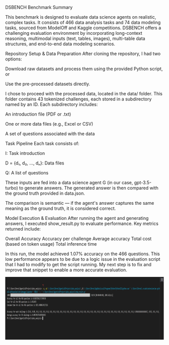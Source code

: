 DSBENCH Benchmark Summary

This benchmark is designed to evaluate data science agents on realistic, complex tasks. It consists of 466 data analysis tasks and 74 data modeling tasks, sourced from ModelOff and Kaggle competitions. DSBENCH offers a challenging evaluation environment by incorporating long-context reasoning, multimodal inputs (text, tables, images), multi-table data structures, and end-to-end data modeling scenarios.

Repository Setup & Data Preparation
After cloning the repository, I had two options:

Download raw datasets and process them using the provided Python script, or

Use the pre-processed datasets directly.

I chose to proceed with the processed data, located in the data/ folder. This folder contains 43 tokenized challenges, each stored in a subdirectory named by an ID. Each subdirectory includes:

An introduction file (PDF or .txt)

One or more data files (e.g., Excel or CSV)

A set of questions associated with the data

Task Pipeline
Each task consists of:

I: Task introduction

D = {d₁, d₂, ..., dₙ}: Data files

Q: A list of questions

These inputs are fed into a data science agent G (in our case, gpt-3.5-turbo) to generate answers. The generated answer is then compared with the ground truth provided in data.json.

The comparison is semantic — if the agent's answer captures the same meaning as the ground truth, it is considered correct.

Model Execution & Evaluation
After running the agent and generating answers, I executed show_result.py to evaluate performance. Key metrics returned include:

Overall Accuracy
Accuracy per challenge
Average accuracy
Total cost (based on token usage)
Total inference time

In this run, the model achieved 1.07% accuracy on the 466 questions. This low performance appears to be due to a logic issue in the evaluation script that I had to modify to get the script running. My next step is to fix and improve that snippet to enable a more accurate evaluation.

![alt text](image.png)